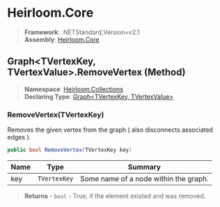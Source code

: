 # Heirloom.Core

> **Framework**: .NETStandard,Version=v2.1  
> **Assembly**: [Heirloom.Core][0]

## Graph\<TVertexKey, TVertexValue>.RemoveVertex (Method)

> **Namespace**: [Heirloom.Collections][0]  
> **Declaring Type**: [Graph\<TVertexKey, TVertexValue>][1]

### RemoveVertex(TVertexKey)

Removes the given vertex from the graph ( also disconnects associated edges ).

```cs
public bool RemoveVertex(TVertexKey key)
```

| Name | Type         | Summary                               |
|------|--------------|---------------------------------------|
| key  | `TVertexKey` | Some name of a node within the graph. |

> **Returns** - `bool` - True, if the element existed and was removed.

[0]: ../../../Heirloom.Core.md
[1]: ../Graph[TVertexKey,TVertexValue].md
